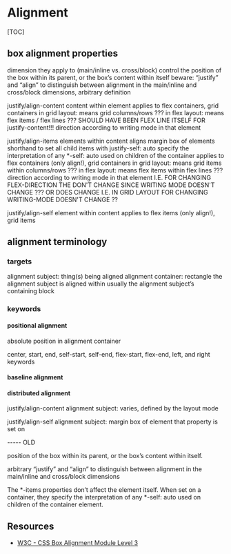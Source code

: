 # Alignment

[TOC]


<!-- ToDo: replace in Grid and Flex Layout -->



## box alignment properties

dimension they apply to (main/inline vs. cross/block)
control the position of the box within its parent, or the box’s content within itself
beware: “justify” and “align” to distinguish between alignment in the main/inline and cross/block dimensions, arbitrary definition

justify/align-content
content within element
applies to flex containers, grid containers
in grid layout: means grid columns/rows ???
in flex layout: means flex items / flex lines ???
  SHOULD HAVE BEEN FLEX LINE ITSELF FOR justify-content!!!
direction according to writing mode in that element

justify/align-items
elements within content
  aligns margin box of elements
shorthand to set all child items with justify-self: auto
  specify the interpretation of any *-self: auto used on children of the container
applies to flex containers (only align!), grid containers
in grid layout: means grid items within columns/rows ???
in flex layout: means flex items within flex lines ???
direction according to writing mode in that element
  I.E. FOR CHANGING FLEX-DIRECTION THE DON'T CHANGE SINCE WRITING MODE DOESN'T CHANGE ??? OR DOES CHANGE
  I.E. IN GRID LAYOUT FOR CHANGING WRITING-MODE DOESN'T CHANGE ??

justify/align-self
element within content
applies to flex items (only align!), grid items


## alignment terminology

### targets

alignment subject: thing(s) being aligned
alignment container: rectangle the alignment subject is aligned within
  usually the alignment subject’s containing block

### keywords

#### positional alignment

absolute position in alignment container


center, start, end, self-start, self-end, flex-start, flex-end, left, and right keywords



#### baseline alignment


#### distributed alignment


justify/align-content
alignment subject: varies, defined by the layout mode

justify/align-self
alignment subject: margin box of element that property is set on



----- OLD

position of the box within its parent, or the box’s content within itself.


arbitrary “justify” and “align” to distinguish between alignment in the main/inline and cross/block dimensions


The *-items properties don’t affect the element itself. When set on a container, they specify the interpretation of any *-self: auto used on children of the container element.


## Resources

- [W3C - CSS Box Alignment Module Level 3](https://www.w3.org/TR/css-align-3/)